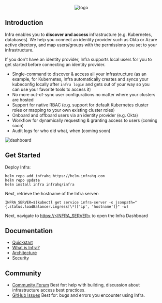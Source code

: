 <p align="center">
  <picture>
    <source media="(prefers-color-scheme: dark)" srcset="https://user-images.githubusercontent.com/251292/179030679-e298d1c5-0933-4338-988f-c9785442335b.svg">
    <img alt="logo" src="https://user-images.githubusercontent.com/251292/179030550-27b8cdda-07ec-48e6-ba41-04f21425738b.svg">
  </picture>
</p>

## Introduction

Infra enables you to **discover and access** infrastructure (e.g. Kubernetes, databases). We help you connect an identity provider such as Okta or Azure active directory, and map users/groups with the permissions you set to your infrastructure.

If you don't have an identity provider, Infra supports local users for you to get started before connecting an identity provider.

- Single-command to discover & access all your infrastructure (as an example, for Kubernetes, Infra automatically creates and syncs your kubeconfig locally after `infra login` and gets out of your way so you can use your favorite tools to access it)
- No more out-of-sync user configurations no matter where your clusters are hosted
- Support for native RBAC (e.g. support for default Kubernetes cluster roles or mapping to your own existing cluster roles)
- Onboard and offboard users via an identity provider (e.g. Okta)
- Workflow for dynamically requesting & granting access to users (coming soon)
- Audit logs for who did what, when (coming soon)

![dashboard](https://user-images.githubusercontent.com/251292/179028692-1d001b9c-b9c9-4398-81b0-850f8951a694.png)

## Get Started

Deploy Infra:

```
helm repo add infrahq https://helm.infrahq.com
helm repo update
helm install infra infrahq/infra
```

Next, retrieve the hostname of the Infra server:

```
INFRA_SERVER=$(kubectl get service infra-server -o jsonpath="{.status.loadBalancer.ingress[\*]['ip', 'hostname']}" -w)
```

Next, navigate to [https://<INFRA_SERVER>](https://<INFRA_SERVER>) to open the Infra Dashboard

## Documentation

- [Quickstart](https://infrahq.com/docs/getting-started/quickstart)
- [What is Infra?](https://infrahq.com/docs/getting-started/what-is-infra)
- [Architecture](https://infrahq.com/docs/reference/architecture)
- [Security](https://infrahq.com/docs/reference/security)

## Community

- [Community Forum](https://github.com/infrahq/infra/discussions) Best for: help with building, discussion about infrastructure access best practices.
- [GitHub Issues](https://github.com/infrahq/infra/issues) Best for: bugs and errors you encounter using Infra.
